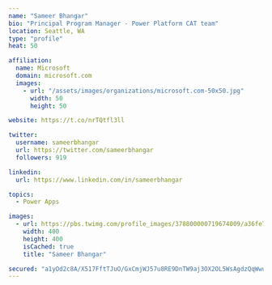 ```yaml
---
name: "Sameer Bhangar"
bio: "Principal Program Manager - Power Platform CAT team"
location: Seattle, WA
type: "profile"
heat: 50

affiliation:
  name: Microsoft
  domain: microsoft.com
  images:
    - url: "/assets/images/organizations/microsoft.com-50x50.jpg"
      width: 50
      height: 50

website: https://t.co/nrTQtfl3ll

twitter:
  username: sameerbhangar
  url: https://twitter.com/sameerbhangar
  followers: 919

linkedin:
  url: https://www.linkedin.com/in/sameerbhangar

topics:
  - Power Apps

images:
  - url: https://pbs.twimg.com/profile_images/378800000719674009/a36fe7ddfab1778b76e5793772e43798_400x400.jpeg
    width: 400
    height: 400
    isCached: true
    title: "Sameer Bhangar"

secured: "a1yOd2c8A/X517FftTJuO/GxCmjWJ57u8RE9DnTW9aj3OX2OL5WsAgdzQqWwukps3ncAgtRcZ8ZRYiYDa3A4s91u0sV+0f3MD/hkG9cw62Wxt29KMnLEjEzMmck6CjiVO/th1MWUHZt8wFZWKJ2OSV1TKkphzcgC4xYU0jfoByH3og/R8aqiB/1wDrN2ocSYGPLVRMgn5RsIE+2NhlhfAzKoiU8j6bFU7J1JjESOsMNCGrwSvF5tmI/IkY/5vt1FZTI2dyiy5a6CsciHhl4l9+XmnRpQJbOeTc2Mcc8umtwHsxkrnoDljsQ4CZ9tIR6KnUdcMuaxCr3XFXAchJy4sojuY+hIg1VG9hxbhtCrgC4L6f4LarMeF+SQRuvmEgrw1E/X6xtUGPfR6pf9ucDa/w==;rrBR99cJo1zo+kXdTjnUNw=="
---
```


